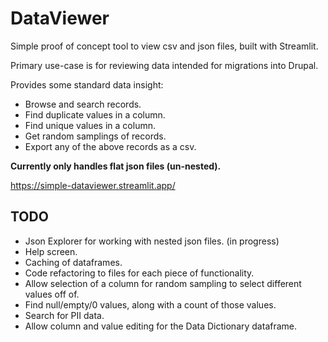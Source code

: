 # DataViewer

Simple proof of concept tool to view csv and json files, built with Streamlit.

Primary use-case is for reviewing data intended for migrations into Drupal.

Provides some standard data insight:
- Browse and search records.
- Find duplicate values in a column.
- Find unique values in a column.
- Get random samplings of records.
- Export any of the above records as a csv.

**Currently only handles flat json files (un-nested).**

https://simple-dataviewer.streamlit.app/

## TODO

- Json Explorer for working with nested json files. (in progress)
- Help screen.
- Caching of dataframes.
- Code refactoring to files for each piece of functionality.
- Allow selection of a column for random sampling to select different values off of.
- Find null/empty/0 values, along with a count of those values.
- Search for PII data.
- Allow column and value editing for the Data Dictionary dataframe.